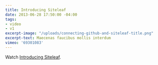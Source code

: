 ```yaml
---
title: Introducing Siteleaf
date: 2013-06-28 17:50:00 -04:00
tags:
- video
- v1
excerpt-image: "/uploads/connecting-github-and-siteleaf-title.png"
excerpt-text: Maecenas faucibus mollis interdum
vimeo: '69301083'
---
```


Watch <a href="http://vimeo.com/69301083">Introducing Siteleaf</a>.
